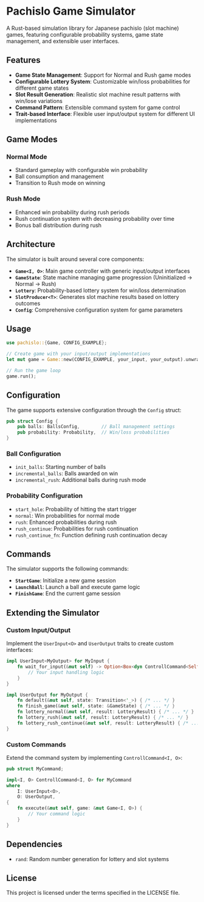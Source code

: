 # Pachislo Game Simulator

A Rust-based simulation library for Japanese pachislo (slot machine) games, featuring configurable probability systems, game state management, and extensible user interfaces.

## Features

- **Game State Management**: Support for Normal and Rush game modes
- **Configurable Lottery System**: Customizable win/loss probabilities for different game states
- **Slot Result Generation**: Realistic slot machine result patterns with win/lose variations
- **Command Pattern**: Extensible command system for game control
- **Trait-based Interface**: Flexible user input/output system for different UI implementations

## Game Modes

### Normal Mode

- Standard gameplay with configurable win probability
- Ball consumption and management
- Transition to Rush mode on winning

### Rush Mode

- Enhanced win probability during rush periods
- Rush continuation system with decreasing probability over time
- Bonus ball distribution during rush

## Architecture

The simulator is built around several core components:

- **`Game<I, O>`**: Main game controller with generic input/output interfaces
- **`GameState`**: State machine managing game progression (Uninitialized → Normal → Rush)
- **`Lottery`**: Probability-based lottery system for win/loss determination
- **`SlotProducer<T>`**: Generates slot machine results based on lottery outcomes
- **`Config`**: Comprehensive configuration system for game parameters

## Usage

```rust
use pachislo::{Game, CONFIG_EXAMPLE};

// Create game with your input/output implementations
let mut game = Game::new(CONFIG_EXAMPLE, your_input, your_output).unwrap();

// Run the game loop
game.run();
```

## Configuration

The game supports extensive configuration through the `Config` struct:

```rust
pub struct Config {
    pub balls: BallsConfig,        // Ball management settings
    pub probability: Probability,  // Win/loss probabilities
}
```

### Ball Configuration

- `init_balls`: Starting number of balls
- `incremental_balls`: Balls awarded on win
- `incremental_rush`: Additional balls during rush mode

### Probability Configuration

- `start_hole`: Probability of hitting the start trigger
- `normal`: Win probabilities for normal mode
- `rush`: Enhanced probabilities during rush
- `rush_continue`: Probabilities for rush continuation
- `rush_continue_fn`: Function defining rush continuation decay

## Commands

The simulator supports the following commands:

- **`StartGame`**: Initialize a new game session
- **`LaunchBall`**: Launch a ball and execute game logic
- **`FinishGame`**: End the current game session

## Extending the Simulator

### Custom Input/Output

Implement the `UserInput<O>` and `UserOutput` traits to create custom interfaces:

```rust
impl UserInput<MyOutput> for MyInput {
    fn wait_for_input(&mut self) -> Option<Box<dyn ControllCommand<Self, MyOutput>>> {
        // Your input handling logic
    }
}

impl UserOutput for MyOutput {
    fn default(&mut self, state: Transition<'_>) { /* ... */ }
    fn finish_game(&mut self, state: &GameState) { /* ... */ }
    fn lottery_normal(&mut self, result: LotteryResult) { /* ... */ }
    fn lottery_rush(&mut self, result: LotteryResult) { /* ... */ }
    fn lottery_rush_continue(&mut self, result: LotteryResult) { /* ... */ }
}
```

### Custom Commands

Extend the command system by implementing `ControllCommand<I, O>`:

```rust
pub struct MyCommand;

impl<I, O> ControllCommand<I, O> for MyCommand
where
    I: UserInput<O>,
    O: UserOutput,
{
    fn execute(&mut self, game: &mut Game<I, O>) {
        // Your command logic
    }
}
```

## Dependencies

- `rand`: Random number generation for lottery and slot systems

## License

This project is licensed under the terms specified in the LICENSE file.
